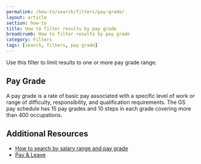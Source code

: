 ```yaml
---
permalink: /how-to/search/filters/pay-grade/
layout: article
section: how-to
title: How to filter results by pay grade
breadcrumb: How to filter results by pay grade
category: Filters
tags: [search, filters, pay grade]
---
```


Use this filter to limit results to one or more pay grade range.

## Pay Grade

A pay grade is a rate of basic pay associated with a specific level of work or range of difficulty, responsibility, and qualification requirements. The GS pay schedule has 15 pay grades and 10 steps in each grade covering more than 400 occupations.

## Additional Resources

* [How to search by salary range and pay grade](../../advanced/salary/)
* [Pay & Leave](../../../../working-in-government/pay-and-leave/)